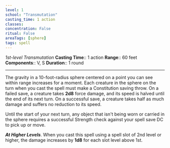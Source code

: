 ```yaml
---
level: 1
school: "Transmutation"
casting_time: 1 action
classes: 
concentration: False
ritual: False
areaTags: [sphere]
tags: spell
---
```


_1st-level Transmutation_
**Casting Time**:: 1 action
**Range**:: 60 feet
**Components**:: V, S
**Duration**:: 1 round

---

The gravity in a 10-foot-radius sphere centered on a point you can see within range increases for a moment. Each creature in the sphere on the turn when you cast the spell must make a Constitution saving throw. On a failed save, a creature takes **2d8** force damage, and its speed is halved until the end of its next turn. On a successful save, a creature takes half as much damage and suffers no reduction to its speed.

Until the start of your next turn, any object that isn't being worn or carried in the sphere requires a successful Strength check against your spell save DC to pick up or move.


**_At Higher Levels_**. When you cast this spell using a spell slot of 2nd level or higher, the damage increases by **1d8** for each slot level above 1st.



